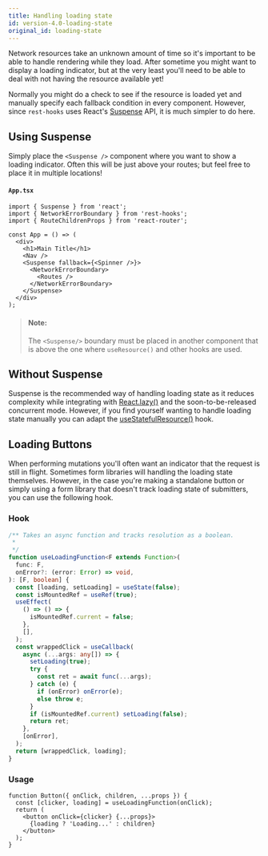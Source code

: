 ```yaml
---
title: Handling loading state
id: version-4.0-loading-state
original_id: loading-state
---
```


Network resources take an unknown amount of time so it's important to be able
to handle rendering while they load. After sometime you might want to display
a loading indicator, but at the very least you'll need to be able to deal with
not having the resource available yet!

Normally you might do a check to see if the resource is loaded yet and manually
specify each fallback condition in every component. However, since `rest-hooks`
uses React's [Suspense](https://www.youtube.com/watch?v=ByBPyMBTzM0) API, it is much simpler to do here.

## Using Suspense

Simply place the `<Suspense />` component where you want to show a loading
indicator. Often this will be just above your routes; but feel free to place
it in multiple locations!

#### `App.tsx`

```tsx
import { Suspense } from 'react';
import { NetworkErrorBoundary } from 'rest-hooks';
import { RouteChildrenProps } from 'react-router';

const App = () => (
  <div>
    <h1>Main Title</h1>
    <Nav />
    <Suspense fallback={<Spinner />}>
      <NetworkErrorBoundary>
        <Routes />
      </NetworkErrorBoundary>
    </Suspense>
  </div>
);
```

> #### Note:
>
> The `<Suspense/>` boundary must be placed in another component that is above the one
> where `useResource()` and other hooks are used.

## Without Suspense

Suspense is the recommended way of handling loading state as it reduces complexity
while integrating with [React.lazy()](https://reactjs.org/docs/code-splitting.html#reactlazy)
and the soon-to-be-released concurrent mode. However, if you find yourself wanting to handle
loading state manually you can adapt the [useStatefulResource()](./no-suspense.md) hook.

## Loading Buttons

When performing mutations you'll often want an indicator that the request is still in flight.
Sometimes form libraries will handling the loading state themselves. However, in the case you're
making a standalone button or simply using a form library that doesn't track loading state of
submitters, you can use the following hook.

### Hook

```typescript
/** Takes an async function and tracks resolution as a boolean.
 *
 */
function useLoadingFunction<F extends Function>(
  func: F,
  onError?: (error: Error) => void,
): [F, boolean] {
  const [loading, setLoading] = useState(false);
  const isMountedRef = useRef(true);
  useEffect(
    () => () => {
      isMountedRef.current = false;
    },
    [],
  );
  const wrappedClick = useCallback(
    async (...args: any[]) => {
      setLoading(true);
      try {
        const ret = await func(...args);
      } catch (e) {
        if (onError) onError(e);
        else throw e;
      }
      if (isMountedRef.current) setLoading(false);
      return ret;
    },
    [onError],
  );
  return [wrappedClick, loading];
}
```

### Usage

```tsx
function Button({ onClick, children, ...props }) {
  const [clicker, loading] = useLoadingFunction(onClick);
  return (
    <button onClick={clicker} {...props}>
      {loading ? 'Loading...' : children}
    </button>
  );
}
```

